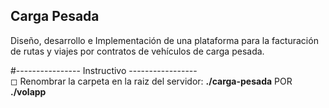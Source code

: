 ## Carga Pesada

Diseño, desarrollo e Implementación de una plataforma para la facturación de rutas y viajes por contratos de vehículos de carga pesada. <br>

#---------------- Instructivo ----------------- <br>
◻ Renombrar la carpeta en la raiz del servidor: **./carga-pesada** POR **./volapp**
